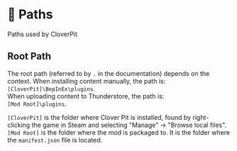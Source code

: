 # 📂 Paths

<show-structure for="chapter" depth="2"/>

<link-summary>
Paths used by CloverPit
</link-summary>

## Root Path
The root path (referred to by `.` in the documentation) depends on the context.
When installing content manually, the path is:  
`[CloverPit]\BepInEx\plugins`.  
When uploading content to Thunderstore, the path is:  
`[Mod Root]\plugins`.  

`[CloverPit]` is the folder where Clover Pit is installed, found by right-clicking the game in Steam and selecting "Manage" -> "Browse local files".  
`[Mod Root]` is the folder where the mod is packaged to. It is the folder where the `manifest.json` file is located.